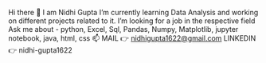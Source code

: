 Hi there 👋 I am Nidhi Gupta
I’m currently learning Data Analysis and working on different projects related to it.
 I’m looking for a job in the respective field 
 Ask me about - python, Excel, Sql, Pandas, Numpy, Matplotlib, jupyter notebook, java, html, css
 📫 MAIL 👉 nidhigupta1622@gmail.com
 LINKEDIN 👉 nidhi-gupta1622
